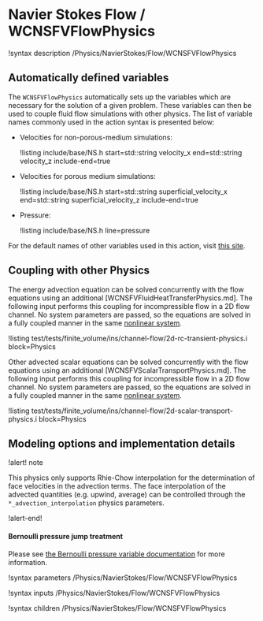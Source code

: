 # Navier Stokes Flow / WCNSFVFlowPhysics

!syntax description /Physics/NavierStokes/Flow/WCNSFVFlowPhysics

## Automatically defined variables

The `WCNSFVFlowPhysics` automatically sets up the variables which are
necessary for the solution of a given problem. These variables can then be used
to couple fluid flow simulations with other physics. The list of variable names
commonly used in the action syntax is presented below:

- Velocities for non-porous-medium simulations:

  !listing include/base/NS.h start=std::string velocity_x end=std::string velocity_z include-end=true

- Velocities for porous medium simulations:

  !listing include/base/NS.h start=std::string superficial_velocity_x end=std::string superficial_velocity_z include-end=true

- Pressure:

  !listing include/base/NS.h line=pressure

For the default names of other variables used in this action, visit [this site](include/base/NS.h).


## Coupling with other Physics

The energy advection equation can be solved concurrently with the flow equations using an additional [WCNSFVFluidHeatTransferPhysics.md].
The following input performs this coupling for incompressible flow in a 2D flow channel.
No system parameters are passed, so the equations are solved in a fully coupled manner in the same [nonlinear system](systems/NonlinearSystem.md).

!listing test/tests/finite_volume/ins/channel-flow/2d-rc-transient-physics.i block=Physics

Other advected scalar equations can be solved concurrently with the flow equations using an additional [WCNSFVScalarTransportPhysics.md].
The following input performs this coupling for incompressible flow in a 2D flow channel.
No system parameters are passed, so the equations are solved in a fully coupled manner in the same [nonlinear system](systems/NonlinearSystem.md).

!listing test/tests/finite_volume/ins/channel-flow/2d-scalar-transport-physics.i block=Physics

## Modeling options and implementation details

!alert! note

This physics only supports Rhie-Chow interpolation for the determination
of face velocities in the advection terms. The face interpolation of the
advected quantities (e.g. upwind, average) can be controlled through the
`*_advection_interpolation` physics parameters.

!alert-end!

#### Bernoulli pressure jump treatment

Please see [the Bernoulli pressure variable documentation](BernoulliPressureVariable.md) for more information.

!syntax parameters /Physics/NavierStokes/Flow/WCNSFVFlowPhysics

!syntax inputs /Physics/NavierStokes/Flow/WCNSFVFlowPhysics

!syntax children /Physics/NavierStokes/Flow/WCNSFVFlowPhysics
